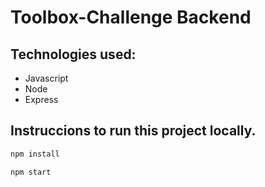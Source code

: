 # Toolbox-Challenge Backend

## Technologies used:

- Javascript
- Node
- Express

## Instruccions to run this project locally.

```javascript
npm install
```

```javascript
npm start
```